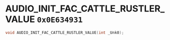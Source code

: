 # AUDIO_INIT_FAC_CATTLE_RUSTLER_VALUE `0x0E634931`

```cpp
void AUDIO_INIT_FAC_CATTLE_RUSTLER_VALUE(int _Unk0);
```